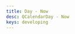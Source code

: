 ```yaml
---
title: Day - Now
desc: QCalendarDay - Now
keys: developing
---
```


<example-viewer
  title="Now"
  file="DayNow"
  codepen-title="QCalendarDay"
/>
